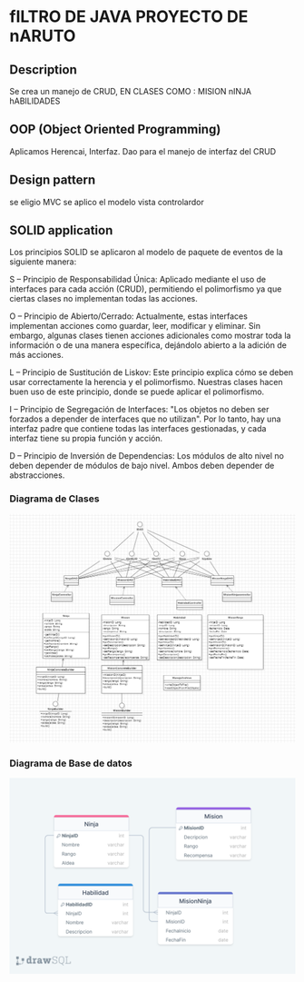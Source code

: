 # fILTRO DE JAVA PROYECTO DE nARUTO

## Description
Se crea un manejo de CRUD, EN CLASES COMO :
MISION
nINJA
hABILIDADES

## OOP (Object Oriented Programming)
Aplicamos Herencai, Interfaz. Dao para el manejo de interfaz del CRUD

## Design pattern       
se eligio MVC
se aplico el modelo  vista controlardor

## SOLID application    

Los principios SOLID se aplicaron al modelo de paquete de eventos de la siguiente manera:

S – Principio de Responsabilidad Única: Aplicado mediante el uso de interfaces para cada acción (CRUD), permitiendo el polimorfismo ya que ciertas clases no implementan todas las acciones.

O – Principio de Abierto/Cerrado: Actualmente, estas interfaces implementan acciones como guardar, leer, modificar y eliminar. Sin embargo, algunas clases tienen acciones adicionales como mostrar toda la información o de una manera específica, dejándolo abierto a la adición de más acciones.

L – Principio de Sustitución de Liskov: Este principio explica cómo se deben usar correctamente la herencia y el polimorfismo. Nuestras clases hacen buen uso de este principio, donde se puede aplicar el polimorfismo.

I – Principio de Segregación de Interfaces: "Los objetos no deben ser forzados a depender de interfaces que no utilizan". Por lo tanto, hay una interfaz padre que contiene todas las interfaces gestionadas, y cada interfaz tiene su propia función y acción.

D – Principio de Inversión de Dependencias: Los módulos de alto nivel no deben depender de módulos de bajo nivel. Ambos deben depender de abstracciones.



### Diagrama de Clases

![imagenes\DiagramaDeClaseImagen.png](imagenes\DiagramaDeClaseImagen.png)


### Diagrama de Base de datos
![imagenes\drawSQL-filtro-ene-29.png](imagenes\drawSQL-filtro-ene-29.png)
